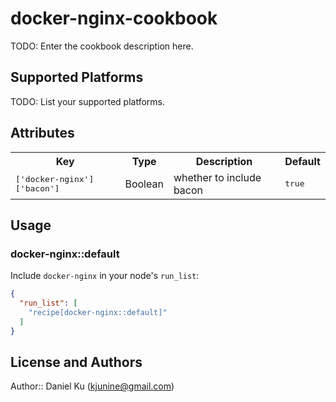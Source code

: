 # docker-nginx-cookbook

TODO: Enter the cookbook description here.

## Supported Platforms

TODO: List your supported platforms.

## Attributes

<table>
  <tr>
    <th>Key</th>
    <th>Type</th>
    <th>Description</th>
    <th>Default</th>
  </tr>
  <tr>
    <td><tt>['docker-nginx']['bacon']</tt></td>
    <td>Boolean</td>
    <td>whether to include bacon</td>
    <td><tt>true</tt></td>
  </tr>
</table>

## Usage

### docker-nginx::default

Include `docker-nginx` in your node's `run_list`:

```json
{
  "run_list": [
    "recipe[docker-nginx::default]"
  ]
}
```

## License and Authors

Author:: Daniel Ku (<kjunine@gmail.com>)

